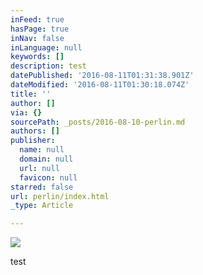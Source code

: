 ```yaml
---
inFeed: true
hasPage: true
inNav: false
inLanguage: null
keywords: []
description: test
datePublished: '2016-08-11T01:31:38.901Z'
dateModified: '2016-08-11T01:30:18.074Z'
title: ''
author: []
via: {}
sourcePath: _posts/2016-08-10-perlin.md
authors: []
publisher:
  name: null
  domain: null
  url: null
  favicon: null
starred: false
url: perlin/index.html
_type: Article

---
```

![](https://the-grid-user-content.s3-us-west-2.amazonaws.com/e786b89c-fc4e-4fa2-ac58-de308bd6277c.jpg)

test